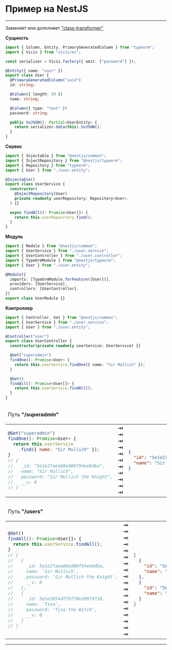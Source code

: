 # Пример на NestJS

---

Заменяет или дополняет ["class-transformer"](https://github.com/typestack/class-transformer)

**Сущность**

```typescript
import { Column, Entity, PrimaryGeneratedColumn } from "typeorm";
import { Vicis } from "vicis/es";

const serializer = Vicis.factory({ omit: ["password"] });

@Entity({ name: "user" })
export class User {
  @PrimaryGeneratedColumn("uuid")
  id: string;

  @Column({ length: 50 })
  name: string;

  @Column({ type: "text" })
  password: string;

  public toJSON(): Partial<UserEntity> {
    return serializer.data(this).toJSON();
  }
}
```

**Сервис**

```typescript
import { Injectable } from "@nestjs/common";
import { InjectRepository } from "@nestjs/typeorm";
import { Repository } from "typeorm";
import { User } from "./user.entity";

@Injectable()
export class UserService {
  constructor(
    @InjectRepository(User)
    private readonly userRepository: Repository<User>,
  ) {}

  async findAll(): Promise<User[]> {
    return this.userRepository.find();
  }
}
```

**Модуль**

```typescript
import { Module } from "@nestjs/common";
import { UserService } from "./user.service";
import { UserController } from "./user.controller";
import { TypeOrmModule } from "@nestjs/typeorm";
import { User } from "./user.entity";

@Module({
  imports: [TypeOrmModule.forFeature([User])],
  providers: [UserService],
  controllers: [UserController],
})
export class UserModule {}
```

**Контроллер**

```typescript
import { Controller, Get } from "@nestjs/common";
import { UserService } from "./user.service";
import { User } from "./user.entity";

@Controller("user")
export class UserController {
  constructor(private readonly userService: UserService) {}

  @Get("superadmin")
  findOne(): Promise<User> {
    return this.userService.findOne({ name: "Sir Mullich" });
  }

  @Get()
  findAll(): Promise<User[]> {
    return this.userService.findAll();
  }
}
```

<table>
<thead>
<tr><td colspan="3">

Путь **"/superadmin"**

</td></tr>
</thead>
<tbody>
<tr>
<td>

```js
@Get("superadmin")
findOne(): Promise<User> {
  return this.userService
    .find({ name: "Sir Mullich" });
}
// {
//   _id: "5e1e27aea68ed00f94ee6dba",
//   name: "Sir Mullich",
//   password: "Sir Mullich the Knight",
//   __v: 0
// }
```

</td>
<td>
<strong>&#x21E5;</strong><br>
<strong>&#x21E5;</strong><br>
<strong>&#x21E5;</strong><br>
<strong>&#x21E5;</strong><br>
<strong>&#x21E5;</strong><br>
<strong>&#x21E5;</strong><br>
<strong>&#x21E5;</strong><br>
<strong>&#x21E5;</strong><br>
<strong>&#x21E5;</strong><br>
<strong>&#x21E5;</strong><br>
<strong>&#x21E5;</strong><br>
</td>
<td>

```json
{
  "id": "5e1e27aea68ed00f94ee6dba",
  "name": "Sir Mullich"
}
```

</td>
</tr>
</tbody>
</table>

<table>
<thead>
<tr><td colspan="3">

Путь **"/users"**

</td></tr>
</thead>
<tbody>
<tr>
<td>

```js
@Get()
findAll(): Promise<User[]> {
  return this.userService.findAll();
}
// [
//   {
//     _id: 5e1e27aea68ed00f94ee6dba,
//     name: 'Sir Mullich',
//     password: 'Sir Mullich the Knight',
//     __v: 0
//   },
//   {
//     _id: 5e1e2854df79770e20979738,
//     name: 'Tiva',
//     password: 'Tiva the Witch',
//     __v: 0
//   }
// ]
```

</td>
<td>
<strong>&#x21E5;</strong><br>
<strong>&#x21E5;</strong><br>
<strong>&#x21E5;</strong><br>
<strong>&#x21E5;</strong><br>
<strong>&#x21E5;</strong><br>
<strong>&#x21E5;</strong><br>
<strong>&#x21E5;</strong><br>
<strong>&#x21E5;</strong><br>
<strong>&#x21E5;</strong><br>
<strong>&#x21E5;</strong><br>
<strong>&#x21E5;</strong><br>
<strong>&#x21E5;</strong><br>
<strong>&#x21E5;</strong><br>
<strong>&#x21E5;</strong><br>
<strong>&#x21E5;</strong><br>
<strong>&#x21E5;</strong><br>
<strong>&#x21E5;</strong><br>
<strong>&#x21E5;</strong><br>
</td>
<td>

```json
[
  {
    "id": "5e1e27aea68ed00f94ee6dba",
    "name": "Sir Mullich"
  },
  {
    "id": "5e1e2854df79770e20979738",
    "name": "Tiva"
  }
]
```

</td>
</tr>
</tbody>
</table>

---
